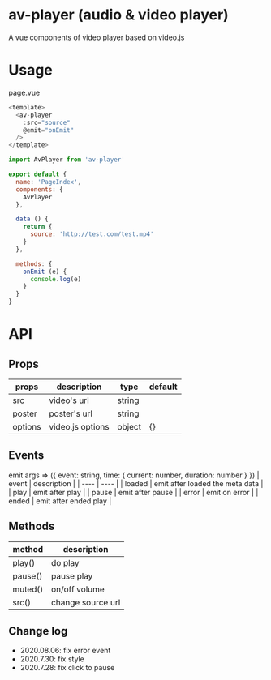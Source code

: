 # av-player (audio & video player)

A vue components of video player based on video.js

# Usage

page.vue
```javascript
<template>
  <av-player
    :src="source"
    @emit="onEmit"
  />
</template>

import AvPlayer from 'av-player'

export default {
  name: 'PageIndex',
  components: {
    AvPlayer
  },

  data () {
    return {
      source: 'http://test.com/test.mp4'
    }
  },

  methods: {
    onEmit (e) {
      console.log(e)
    }
  }
}

```

# API

## Props
| props | description | type | default |
| ---- | ---- | ---- | ---- |
| src | video's url | string |  |
| poster | poster's url | string |  |
| options | video.js options | object | {} |


## Events
emit args => ({ event: string, time: { current: number, duration: number } })
| event | description |
| ---- | ---- |
| loaded | emit after loaded the meta data |
| play | emit after play |
| pause | emit after pause |
| error | emit on error |
| ended | emit after ended play |


## Methods

| method | description |
| ---- | ---- |
| play() | do play |
| pause() | pause play |
| muted() | on/off volume |
| src() | change source url |

## Change log

- 2020.08.06: fix error event
- 2020.7.30: fix style
- 2020.7.28: fix click to pause